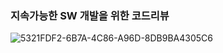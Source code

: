### 지속가능한 SW 개발을 위한 코드리뷰 





![5321FDF2-6B7A-4C86-A96D-8DB9BA4305C6](https://user-images.githubusercontent.com/46701451/176997610-c038c5d7-62a7-4b2f-9075-400ff70bfe95.png)
